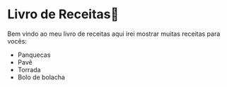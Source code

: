 # Livro de Receitas:cake:

Bem vindo ao meu livro de receitas aqui irei mostrar muitas receitas para vocês:

- Panquecas
- Pavê
- Torrada
- Bolo de bolacha

